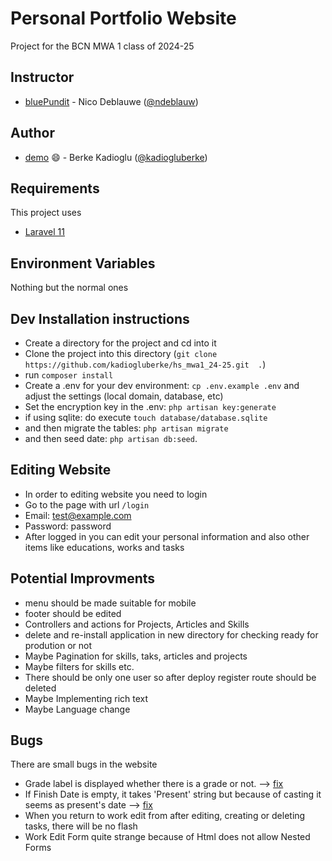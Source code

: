 # Personal Portfolio Website

Project for the BCN MWA 1 class of 2024-25

## Instructor 
- [bluePundit](https://bluepundit.eu) - Nico Deblauwe ([@ndeblauw](https://www.github.com/ndeblauw))

## Author 
- [demo](https://berkekadioglu.harbourspace.site/) :smile: - Berke Kadioglu ([@kadiogluberke](https://github.com/kadiogluberke))

## Requirements
This project uses
- [Laravel 11](https://laravel.com/docs/11.x/releases)

## Environment Variables
Nothing but the normal ones

## Dev Installation instructions
- Create a directory for the project and cd into it
- Clone the project into this directory (`git clone https://github.com/kadiogluberke/hs_mwa1_24-25.git  .`)
- run `composer install`
- Create a .env for your dev environment: `cp .env.example .env` and adjust the settings (local domain, database, etc)
- Set the encryption key in the .env: `php artisan key:generate`
- if using sqlite: do execute `touch database/database.sqlite`
- and then migrate the tables: `php artisan migrate`
- and then seed date: `php artisan db:seed`.

## Editing Website
- In order to editing website you need to login 
- Go to the page with url `/login`
- Email: test@example.com
- Password: password 
- After logged in you can edit your personal information and also other items like educations, works and tasks

## Potential Improvments 
- menu should be made suitable for mobile 
- footer should be edited 
- Controllers and actions for Projects, Articles and Skills 
- delete and re-install application in new directory for checking ready for prodution or not 
- Maybe Pagination for skills, taks, articles and projects 
- Maybe filters for skills etc.
- There should be only one user so after deploy register route should be deleted 
- Maybe Implementing rich text 
- Maybe Language change 

## Bugs 
There are small bugs in the website 
- Grade label is displayed whether there is a grade or not.  -->  [fix](https://github.com/kadiogluberke/hs_mwa1_24-25/commit/297f3a4b8c6e5fda7c1ae4dba49f86c2835960c7) 
- If Finish Date is empty, it takes 'Present' string but because of casting it seems as present's date --> [fix](https://github.com/kadiogluberke/hs_mwa1_24-25/commit/acbe9472aca39571600e72f02e4f1d86a0ee6c12)
- When you return to work edit from after editing, creating or deleting tasks, there will be no flash 
- Work Edit Form quite strange because of Html does not allow Nested Forms 